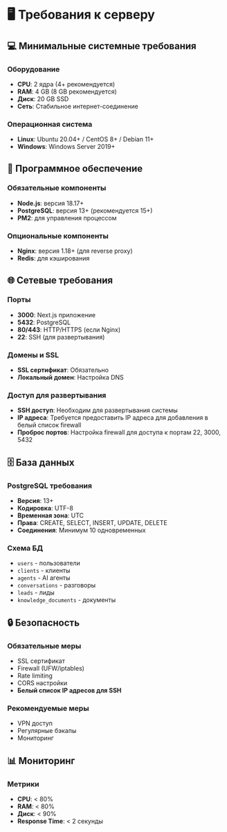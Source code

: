 # 🖥️ Требования к серверу

## 💻 Минимальные системные требования

### Оборудование
- **CPU**: 2 ядра (4+ рекомендуется)
- **RAM**: 4 GB (8 GB рекомендуется)
- **Диск**: 20 GB SSD
- **Сеть**: Стабильное интернет-соединение

### Операционная система
- **Linux**: Ubuntu 20.04+ / CentOS 8+ / Debian 11+
- **Windows**: Windows Server 2019+

## 🔧 Программное обеспечение

### Обязательные компоненты
- **Node.js**: версия 18.17+
- **PostgreSQL**: версия 13+ (рекомендуется 15+)
- **PM2**: для управления процессом

### Опциональные компоненты
- **Nginx**: версия 1.18+ (для reverse proxy)
- **Redis**: для кэширования

## 🌐 Сетевые требования

### Порты
- **3000**: Next.js приложение
- **5432**: PostgreSQL
- **80/443**: HTTP/HTTPS (если Nginx)
- **22**: SSH (для развертывания)

### Домены и SSL
- **SSL сертификат**: Обязательно
- **Локальный домен**: Настройка DNS

### Доступ для развертывания
- **SSH доступ**: Необходим для развертывания системы
- **IP адреса**: Требуется предоставить IP адреса для добавления в белый список firewall
- **Проброс портов**: Настройка firewall для доступа к портам 22, 3000, 5432

## 🗄️ База данных

### PostgreSQL требования
- **Версия**: 13+
- **Кодировка**: UTF-8
- **Временная зона**: UTC
- **Права**: CREATE, SELECT, INSERT, UPDATE, DELETE
- **Соединения**: Минимум 10 одновременных

### Схема БД
- `users` - пользователи
- `clients` - клиенты
- `agents` - AI агенты
- `conversations` - разговоры
- `leads` - лиды
- `knowledge_documents` - документы

## 🔒 Безопасность

### Обязательные меры
- SSL сертификат
- Firewall (UFW/iptables)
- Rate limiting
- CORS настройки
- **Белый список IP адресов для SSH**

### Рекомендуемые меры
- VPN доступ
- Регулярные бэкапы
- Мониторинг

## 📊 Мониторинг

### Метрики
- **CPU**: < 80%
- **RAM**: < 80%
- **Диск**: < 90%
- **Response Time**: < 2 секунды 